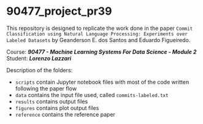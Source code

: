 # 90477_project_pr39

This repository is designed to replicate the work done in the paper `Commit Classification using Natural Language Processing: Experiments over Labeled Datasets` by Geanderson E. dos Santos and Eduardo Figueiredo.

Course: ***90477 - Machine Learning Systems For Data Science - Module 2*** <br />
Student: ***Lorenzo Lazzari***

Description of the folders:
* `scripts` contain Jupyter notebook files with most of the code written following the paper flow
* `data` contains the input file used, called `commits-labeled.txt`
* `results` contains output files
* `figures` contains plot output files
* `reference` contains the reference paper
